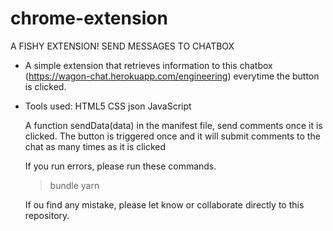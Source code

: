 # chrome-extension

A FISHY EXTENSION! SEND MESSAGES TO CHATBOX
- A simple extension that retrieves information to this chatbox (https://wagon-chat.herokuapp.com/engineering) everytime the button is clicked.
- Tools used:
  HTML5
  CSS
  json
  JavaScript
  

  A function sendData(data) in the manifest file, send comments once it is clicked. 
  The button is triggered once and it will submit comments to the chat as many times as it is clicked
  
  
  If you run errors, please run these commands.
  > bundle
  > yarn
  
  
  
  If ou find any mistake, please let know or collaborate directly to this repository.
